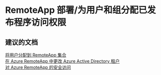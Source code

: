 <properties
    pageTitle="remoteapp deployment/assigning users and groups access to published programs"
    description="RemoteApp 部署/为用户和组分配已发布程序访问权限"
    service="microsoft.remoteapp"
    resource=""
    authors="aashu"
    displayOrder=""
    selfHelpType="generic"
    supportTopicIds="32335853"
    resourceTags=""
    productPesIds="15540"
    cloudEnvironments="public"
/>


# RemoteApp 部署/为用户和组分配已发布程序访问权限


## **建议的文档**
[将用户分配到 RemoteApp 集合](https://azure.microsoft.com/documentation/articles/remoteapp-user/)<br>
[在 Azure RemoteApp 中更改 Azure Active Directory 租户](https://azure.microsoft.com/documentation/articles/remoteapp-changetenant/)<br>
[对 Azure RemoteApp 的安全访问](https://azure.microsoft.com/documentation/articles/remoteapp-secureaccess/)



<!--HONumber=Jul16_HO4-->


